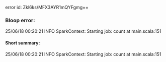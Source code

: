 error id: Zkl6ks/MFX3AYR1mQYFgmg==
### Bloop error:

25/06/18 00:20:21 INFO SparkContext: Starting job: count at main.scala:151
#### Short summary: 

25/06/18 00:20:21 INFO SparkContext: Starting job: count at main.scala:151